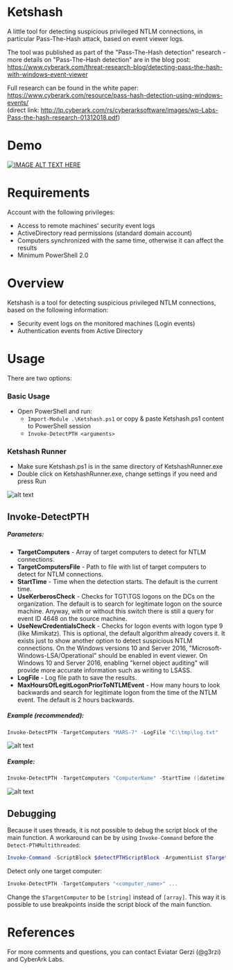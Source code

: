 # Ketshash
A little tool for detecting suspicious privileged NTLM connections, in particular Pass-The-Hash attack, based on event viewer logs.

The tool was published as part of the "Pass-The-Hash detection" research - more details on "Pass-The-Hash detection" are in the blog post:   
https://www.cyberark.com/threat-research-blog/detecting-pass-the-hash-with-windows-event-viewer

Full research can be found in the white paper:  
https://www.cyberark.com/resource/pass-hash-detection-using-windows-events/  
(direct link: http://lp.cyberark.com/rs/cyberarksoftware/images/wp-Labs-Pass-the-hash-research-01312018.pdf)
# Demo
[![IMAGE ALT TEXT HERE](https://i.imgur.com/42DnqHr.png)](https://fast.wistia.com/embed/iframe/e9px19i61p)


# Requirements
Account with the following privileges:
- Access to remote machines' security event logs
- ActiveDirectory read permissions (standard domain account)
- Computers synchronized with the same time, otherwise it can affect the results
- Minimum PowerShell 2.0  

# Overview
Ketshash is a tool for detecting suspicious privileged NTLM connections, based on the following information:
- Security event logs on the monitored machines (Login events)
- Authentication events from Active Directory

# Usage
There are two options: 
### Basic Usage
-	Open PowerShell and run:
	- `Import-Module .\Ketshash.ps1` or copy & paste Ketshash.ps1 content to PowerShell session
	- `Invoke-DetectPTH <arguments>`

### Ketshash Runner
-	Make sure Ketshash.ps1 is in the same directory of KetshashRunner.exe
-	Double click on KetshashRunner.exe, change settings if you need and press Run

![alt text](https://raw.githubusercontent.com/cyberark/ketshash/master/Media/KetshashRunnerGif.gif?token=ALcWEPkXJpNK_dv8CYnGkg0Za2oODfZAks5aQO5ewA%3D%3D)
	
## Invoke-DetectPTH
##### Parameters:
* __TargetComputers__ - Array of target computers to detect for NTLM connections.  
* __TargetComputersFile__ - Path to file with list of target computers to detect for NTLM connections.
* __StartTime__ - Time when the detection starts. The default is the current time.
* __UseKerberosCheck__ - Checks for TGT\TGS logons on the DCs on the organization. 
The default is to search for legitimate logon on the source machine. 
Anyway, with or without this switch there is still a query for event ID 4648 on the source machine.
* __UseNewCredentialsCheck__ - Checks for logon events with logon type 9 (like Mimikatz). 
This is optional, the default algorithm already covers it. 
It exists just to show another option to detect suspicious NTLM connections.
On the Windows versions 10 and Server 2016, "Microsoft-Windows-LSA/Operational" should be enabled in event viewer.
On Windows 10 and Server 2016, enabling "kernel object auditing" will provide more accurate information such as writing to LSASS.
* __LogFile__ - Log file path to save the results.
* __MaxHoursOfLegitLogonPriorToNTLMEvent__ - How many hours to look backwards and search for legitimate logon from the time of the NTLM event. The default is 2 hours backwards. 


##### Example (recommended):
```powershell
Invoke-DetectPTH -TargetComputers "MARS-7" -LogFile "C:\tmp\log.txt"
```
![alt text](https://raw.githubusercontent.com/cyberark/ketshash/master/Media/KetshashScreenshot2.PNG?token=ALcWEKLGgMtw2Io8afFyo7gm8d8ysSXXks5aQ8ITwA%3D%3D)


##### Example:
```powershell
Invoke-DetectPTH -TargetComputers "ComputerName" -StartTime ([datetime]"2017-12-14 12:50:00 PM") -LogFile "C:\tmp\log.txt" -UseKerberosCheck -UseNewCredentialsCheck
```

![alt text](https://raw.githubusercontent.com/cyberark/ketshash/master/Media/KetshashScreenshot.PNG?token=ALcWEG05x1Vo_c5Ac6mLwzHnYlDzp41Qks5aQO5NwA%3D%3D)

 
## Debugging
Because it uses threads, it is not possible to debug the script block of the main function.
A workaround can be by using `Invoke-Command` before the `Detect-PTHMultithreaded`:  
```powershell
Invoke-Command -ScriptBlock $detectPTHScriptBlock -ArgumentList $TargetComputers, $startTime, $LogFile, $UseKerberosCheck, $UseNewCredentialsCheck, $MaxHoursOfLegitLogonPriorToNTLMEvent`
```
Detect only one target computer:  
```powershell
Invoke-DetectPTH -TargetComputers "<computer_name>" ...
```
Change the `$TargetComputer` to be `[string]` instead of `[array]`.
This way it is possible to use breakpoints inside the script block of the main function.

# References
For more comments and questions, you can contact Eviatar Gerzi (@g3rzi) and CyberArk Labs.
